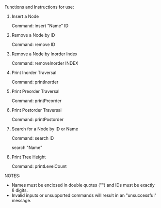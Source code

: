 Functions and Instructions for use:

1. Insert a Node

   Command: insert "Name" ID

4. Remove a Node by ID

   Command: remove ID

5. Remove a Node by Inorder Index

   Command: removeInorder INDEX

6. Print Inorder Traversal

   Command: printInorder

7. Print Preorder Traversal

   Command: printPreorder

8. Print Postorder Traversal

   Command: printPostorder

9. Search for a Node by ID or Name

   Command: search ID  

   search "Name"

10. Print Tree Height

    Command: printLevelCount

   
NOTES:
- Names must be enclosed in double quotes ("") and IDs must be exactly 8 digits.
- Invalid inputs or unsupported commands will result in an "unsuccessful" message.
